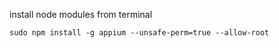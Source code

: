 install node modules from terminal
```
sudo npm install -g appium --unsafe-perm=true --allow-root  
```
